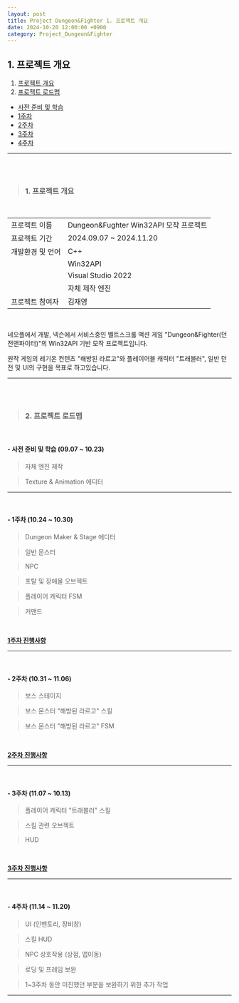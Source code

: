 ```yaml
---
layout: post
title: Project Dungeon&Fighter 1. 프로젝트 개요
date: 2024-10-20 12:00:00 +0900
category: Project_Dungeon&Fighter
---
```


## 1. 프로젝트 개요

1. [프로젝트 개요](#1-프로젝트-개요-1)
2. [프로젝트 로드맵](#2-프로젝트-로드맵)
  - [사전 준비 및 학습](#--사전-준비-및-학습-0907--1023)
  - [1주차](#--1주차-1024--1030)
  - [2주차](#--2주차-1031--1106)
  - [3주차](#--3주차-1107--1013)
  - [4주차](#--4주차-1114--1120)

---

<br><br>

>### 1. 프로젝트 개요

<br>

|||
|---|---|
|프로젝트 이름|Dungeon&Fughter Win32API 모작 프로젝트|
|프로젝트 기간|2024.09.07 ~ 2024.11.20|
|개발환경 및 언어|C++|
||Win32API|
||Visual Studio 2022|
||자체 제작 엔진|
|프로젝트 참여자|김재영|

<br>

네오플에서 개발, 넥슨에서 서비스중인 벨트스크롤 액션 게임 "Dungeon&Fighter(던전앤파이터)"의 Win32API 기반 모작 프로젝트입니다.

원작 게임의 레기온 컨텐츠 "해방된 라르고"와 플레이어블 캐릭터 "트래블러", 일반 던전 및 UI의 구현을 목표로 하고있습니다.

---

<br><br>

>### 2. 프로젝트 로드맵

<br>

#### - 사전 준비 및 학습 (09.07 ~ 10.23)

> 자체 엔진 제작

> Texture & Animation 에디터



---

<br>

#### - 1주차 (10.24 ~ 10.30)

> Dungeon Maker & Stage 에디터

> 일반 몬스터

> NPC

> 포탈 및 장애물 오브젝트

> 플레이어 캐릭터 FSM

> 커맨드

<br>

[**1주차 진행사항**](https://dormouse0224.github.io/project_dungeon&fighter/2024/10/20/Project_Dungeon&Fighter_2.-1%EC%A3%BC%EC%B0%A8_%EC%A7%84%ED%96%89%EC%82%AC%ED%95%AD.html)

---

<br>

#### - 2주차 (10.31 ~ 11.06)

> 보스 스테이지

> 보스 몬스터 "해방된 라르고" 스킬

> 보스 몬스터 "해방된 라르고" FSM

<br>

[**2주차 진행사항**](https://dormouse0224.github.io/project_dungeon&fighter/2024/11/06/Project_Dungeon&Fighter_3.-2%EC%A3%BC%EC%B0%A8_%EC%A7%84%ED%96%89%EC%82%AC%ED%95%AD.html)


---

<br>

#### - 3주차 (11.07 ~ 10.13)

> 플레이어 캐릭터 "트래블러" 스킬

> 스킬 관련 오브젝트

> HUD

<br>

[**3주차 진행사항**](https://dormouse0224.github.io/project_dungeon&fighter/2024/11/12/Project_Dungeon&Fighter_4.-3%EC%A3%BC%EC%B0%A8_%EC%A7%84%ED%96%89%EC%82%AC%ED%95%AD.html)

---

<br>

#### - 4주차 (11.14 ~ 11.20)

> UI (인벤토리, 장비창)

> 스킬 HUD

> NPC 상호작용 (상점, 맵이동)

> 로딩 및 프레임 보완

> 1~3주차 동안 미진했던 부분을 보완하기 위한 추가 작업



---